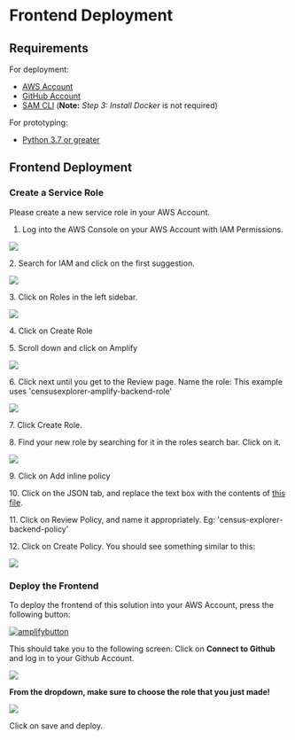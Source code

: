 # Frontend Deployment

## Requirements

For deployment:

* [AWS Account](https://aws.amazon.com/account/)
* [GitHub Account](https://github.com)
* [SAM CLI](https://docs.aws.amazon.com/serverless-application-model/latest/developerguide/serverless-sam-cli-install.html) (**Note:** _Step 3: Install Docker_ is not required)

For prototyping:

* [Python 3.7 or greater](https://realpython.com/installing-python/)

## Frontend Deployment

### Create a Service Role

Please create a new service role in your AWS Account.

1. Log into the AWS Console on your AWS Account with IAM Permissions.

![](<../.gitbook/assets/image (13).png>)



2\. Search for IAM and click on the first suggestion.&#x20;

![](<../.gitbook/assets/image (12).png>)

3\. Click on Roles in the left sidebar.

![](<../.gitbook/assets/image (17).png>)

4\. Click on Create Role

5\. Scroll down and click on Amplify

![](<../.gitbook/assets/image (20).png>)

6\. Click next until you get to the Review page. Name the role: This example uses 'censusexplorer-amplify-backend-role'

![](<../.gitbook/assets/image (1).png>)

7\. Click Create Role.

8\. Find your new role by searching for it in the roles search bar. Click on it.

![](<../.gitbook/assets/image (3).png>)

9\. Click on Add inline policy

10\. Click on the JSON tab, and replace the text box with the contents of [this file](https://github.com/UBC-CIC/census-explorer/blob/master/docs/servicePolicy.json).

11\. Click on Review Policy, and name it appropriately. Eg: 'census-explorer-backend-policy'

12\. Click on Create Policy. You should see something similar to this:

![](<../.gitbook/assets/image (14).png>)

### Deploy the Frontend

To deploy the frontend of this solution into your AWS Account, press the following button:

[![amplifybutton](https://camo.githubusercontent.com/2e4b3df55d355659b3d677e3abf7808b43b055d6131a01c8def0f1316d2da8f5/68747470733a2f2f6f6e65636c69636b2e616d706c6966796170702e636f6d2f627574746f6e2e737667)](https://console.aws.amazon.com/amplify/home#/deploy?repo=https://github.com/UBC-CIC/census-explorer)

This should take you to the following screen: Click on **Connect to Github** and log in to your Github Account.

![](../.gitbook/assets/image.png)

**From the dropdown, make sure to choose the role that you just made!**

![](<../.gitbook/assets/image (16).png>)

Click on save and deploy.
